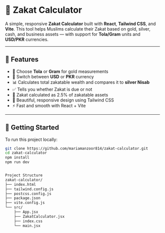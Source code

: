 # 🌙 Zakat Calculator

A simple, responsive **Zakat Calculator** built with **React**, **Tailwind CSS**, and **Vite**. This tool helps Muslims calculate their Zakat based on gold, silver, cash, and business assets — with support for **Tola/Gram** units and **USD/PKR** currencies.

---

## 🔧 Features

- 📏 Choose **Tola** or **Gram** for gold measurements
- 💸 Switch between **USD** or **PKR** currency
- 📊 Calculates total zakatable wealth and compares it to **silver Nisab**
- ✅ Tells you whether Zakat is due or not
- 🧮 Zakat calculated as 2.5% of zakatable assets
- 🎨 Beautiful, responsive design using Tailwind CSS
- ⚡ Fast and smooth with React + Vite

---

## 🚀 Getting Started

To run this project locally:

```bash
git clone https://github.com/mariamanzoor814/zakat-calculator.git
cd zakat-calculator
npm install
npm run dev


Project Structure
zakat-calculator/
├── index.html
├── tailwind.config.js
├── postcss.config.js
├── package.json
├── vite.config.js
└── src/
    ├── App.jsx
    ├── ZakatCalculator.jsx
    ├── index.css
    └── main.jsx
